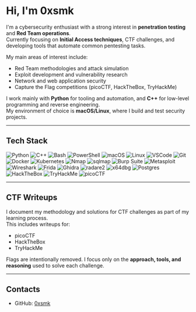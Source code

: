 # Hi, I'm 0xsmk

I'm a cybersecurity enthusiast with a strong interest in **penetration testing** and **Red Team operations**.  
Currently focusing on **Initial Access techniques**, CTF challenges, and developing tools that automate common pentesting tasks.  

My main areas of interest include:  
- Red Team methodologies and attack simulation  
- Exploit development and vulnerability research  
- Network and web application security  
- Capture the Flag competitions (picoCTF, HackTheBox, TryHackMe)  

I work mainly with **Python** for tooling and automation, and **C++** for low-level programming and reverse engineering.  
My environment of choice is **macOS/Linux**, where I build and test security projects.  

---

## Tech Stack

![Python](https://img.shields.io/badge/-Python-3776AB?style=flat&logo=python&logoColor=white) ![C++](https://img.shields.io/badge/-C++-00599C?style=flat&logo=c%2B%2B&logoColor=white) ![Bash](https://img.shields.io/badge/-Bash-4EAA25?style=flat&logo=gnu-bash&logoColor=white) ![PowerShell](https://img.shields.io/badge/-PowerShell-012456?style=flat&logo=powershell&logoColor=white) ![macOS](https://img.shields.io/badge/-macOS-000000?style=flat&logo=apple&logoColor=white) ![Linux](https://img.shields.io/badge/-Linux-FCC624?style=flat&logo=linux&logoColor=black) ![VSCode](https://img.shields.io/badge/-VSCode-007ACC?style=flat&logo=visual-studio-code&logoColor=white) ![Git](https://img.shields.io/badge/-Git-F05032?style=flat&logo=git&logoColor=white) ![Docker](https://img.shields.io/badge/-Docker-2496ED?style=flat&logo=docker&logoColor=white) ![Kubernetes](https://img.shields.io/badge/-Kubernetes-326CE5?style=flat&logo=kubernetes&logoColor=white) ![Nmap](https://img.shields.io/badge/-Nmap-2C2C2C?style=flat&logo=nmap&logoColor=white) ![sqlmap](https://img.shields.io/badge/-sqlmap-1A1A1A?style=flat&logo=sql&logoColor=white) ![Burp Suite](https://img.shields.io/badge/-Burp%20Suite-FF6C37?style=flat&logo=burp-suite&logoColor=white) ![Metasploit](https://img.shields.io/badge/-Metasploit-2C2C2C?style=flat&logo=metasploit&logoColor=white) ![Wireshark](https://img.shields.io/badge/-Wireshark-1679A7?style=flat&logo=wireshark&logoColor=white) ![Frida](https://img.shields.io/badge/-Frida-9B59B6?style=flat&logo=frida&logoColor=white) ![Ghidra](https://img.shields.io/badge/-Ghidra-6C6C6C?style=flat&logo=ghidra&logoColor=white) ![radare2](https://img.shields.io/badge/-radare2-DA1212?style=flat&logo=radare&logoColor=white) ![x64dbg](https://img.shields.io/badge/-x64dbg-1F2937?style=flat&logo=xbox&logoColor=white) ![Postgres](https://img.shields.io/badge/-Postgres-316192?style=flat&logo=postgresql&logoColor=white) ![HackTheBox](https://img.shields.io/badge/-HackTheBox-9FEF00?style=flat&logo=hackthebox&logoColor=black) ![TryHackMe](https://img.shields.io/badge/-TryHackMe-FF0000?style=flat&logo=tryhackme&logoColor=white) ![picoCTF](https://img.shields.io/badge/-picoCTF-000000?style=flat&logo=ctf&logoColor=white)


---

## CTF Writeups

I document my methodology and solutions for CTF challenges as part of my learning process.  
This includes writeups for:  
- picoCTF  
- HackTheBox  
- TryHackMe  

Flags are intentionally removed. I focus only on the **approach, tools, and reasoning** used to solve each challenge.

---

## Contacts

- GitHub: [0xsmk](https://github.com/0xsmk)
